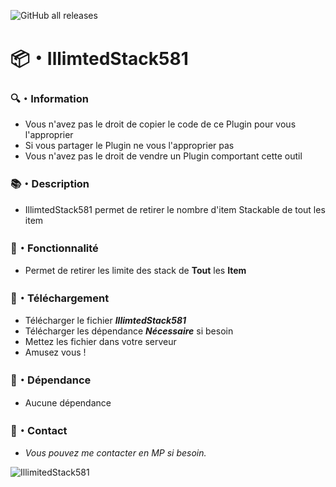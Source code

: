 ![GitHub all releases](https://img.shields.io/github/downloads/Shape581/IllimitedStack581/total)

# :package:・IllimtedStack581

### :mag:・Information

- Vous n'avez pas le droit de copier le code de ce Plugin pour vous l'approprier
- Si vous partager le Plugin ne vous l'approprier pas
- Vous n'avez pas le droit de vendre un Plugin comportant cette outil

### :books:・Description

- IllimtedStack581 permet de retirer le nombre d'item Stackable de tout les item

### :toolbox:・Fonctionnalité

- Permet de retirer les limite des stack de **Tout** les **Item**
  
### :link:・Téléchargement

- Télécharger le fichier ***IllimtedStack581***
- Télécharger les dépendance ***Nécessaire*** si besoin
- Mettez les fichier dans votre serveur
- Amusez vous !

### :link:・Dépendance

- Aucune dépendance

### :speech_balloon:・Contact

- *Vous pouvez me contacter en MP si besoin.*

![IllimitedStack581](https://github.com/user-attachments/assets/e4743ee2-b443-4be4-b773-1f94ef82fa8e)

